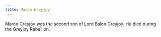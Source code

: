 ```yaml
---
title: Maron Greyjoy
---
```


Maron Greyjoy was the second son of Lord Balon Greyjoy. He died during the Greyjoy Rebellion.


